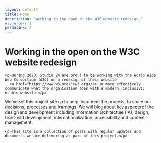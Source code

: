 ```yaml
---
layout: default
title: Home
description: "Working in the open on the W3C website redesign."
nav_order: 1
permalink: /
---
```

<div class="home">

  <h1>Working in the open on the W3C website redesign</h1>

    <p>During 2020, Studio 24 are proud to be working with the World Wide Web Consortium (W3C) on a redesign of their website
      <a href="https://www.w3.org/">w3.org</a> to more effectively communicate what the organisation does with a modern, inclusive, usable website.</p>

  <p>We’ve set this project site up to help document the process, to share our decisions, processes and learnings. We will blog about key aspects of the design and development including information architecture (IA), design, front-end development, internationalization, accessibility and content management.</p>

    <p>This site is a collection of posts with regular updates and documents we are delivering as part of this project.</p>

</div>
